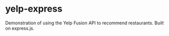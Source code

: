 # yelp-express
Demonstration of using the Yelp Fusion API to recommend restaurants. Built on express.js.
